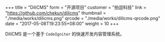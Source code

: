 +++
title = "DiliCMS"
form = "开源项目"
customer = "拍逗科技"
link = "https://github.com/chekun/dilicms"
thumbnail = "./media/works/dilicms.png"
qrcode = "./media/works/dilicms-qrcode.png"
date = "2017-05-08T19:23:55+08:00"
weight = 10
+++

DiliCMS 是一个基于 `CodeIgniter` 的快速开发内容管理系统。

